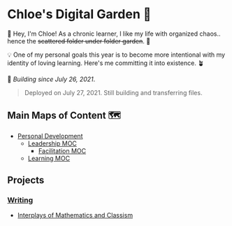 # Chloe's Digital Garden 🌸
👋 Hey, I'm Chloe! As a chronic learner, I like my life with organized chaos.. hence the ~~scattered folder under folder garden~~. 📁

💡 One of my personal goals this year is to become more intentional with my identity of loving learning. Here's me committing it into existence. 🪴

🌴 *Building since July 26, 2021*.

> Deployed on July 27, 2021. Still building and transferring files.

## Main Maps of Content 🗺
- [Personal Development](moc/perdev.md)
	- [Leadership MOC](moc/perdev/leadership.md)
		- [Facilitation MOC](moc/perdev/facilitation.md)
	- [Learning MOC](moc/perdev/learning.md)

## Projects
### [Writing](moc/writing.md)
- [Interplays of Mathematics and Classism](notes/projects/writing/imc/interplays-of-mathematics-and-classism.md)

